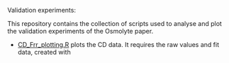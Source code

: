 Validation experiments:

This repository contains the collection of scripts used to analyse and plot the validation experiments of the Osmolyte paper.

- [CD_Frr_plotting.R](https://github.com/MoniPepelnjak/Thermal_unfolding/blob/master/Validations/CD_Frr_plotting.R) plots the CD data. It requires the raw values and fit data, created with 
